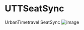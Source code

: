 # UTTSeatSync
UrbanTimetravel SeatSync
![image](https://user-images.githubusercontent.com/40402725/205653049-2c3112a4-d7de-4904-abec-c038f3ad95ea.png)
